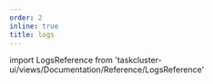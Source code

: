 ```yaml
---
order: 2
inline: true
title: logs
---
```


import LogsReference from 'taskcluster-ui/views/Documentation/Reference/LogsReference'

<LogsReference serviceName="auth" />
